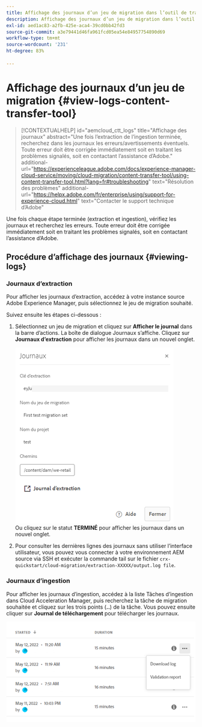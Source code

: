 ```yaml
---
title: Affichage des journaux d’un jeu de migration dans l’outil de transfert de contenu
description: Affichage des journaux d’un jeu de migration dans l’outil de transfert de contenu
exl-id: aed1ac83-a2fb-425e-aca4-39cd0bb42fd3
source-git-commit: a3e79441d46fa961fcd05ea54e84957754890d69
workflow-type: tm+mt
source-wordcount: '231'
ht-degree: 83%

---
```


# Affichage des journaux d’un jeu de migration {#view-logs-content-transfer-tool}


>[!CONTEXTUALHELP]
>id="aemcloud_ctt_logs"
>title="Affichage des journaux"
>abstract="Une fois l’extraction de l’ingestion terminée, recherchez dans les journaux les erreurs/avertissements éventuels. Toute erreur doit être corrigée immédiatement soit en traitant les problèmes signalés, soit en contactant l’assistance d’Adobe."
>additional-url="https://experienceleague.adobe.com/docs/experience-manager-cloud-service/moving/cloud-migration/content-transfer-tool/using-content-transfer-tool.html?lang=fr#troubleshooting" text="Résolution des problèmes"
>additional-url="https://helpx.adobe.com/fr/enterprise/using/support-for-experience-cloud.html" text="Contacter le support technique d’Adobe"

Une fois chaque étape terminée (extraction et ingestion), vérifiez les journaux et recherchez les erreurs.  Toute erreur doit être corrigée immédiatement soit en traitant les problèmes signalés, soit en contactant l’assistance d’Adobe.

## Procédure d’affichage des journaux {#viewing-logs}

### Journaux d’extraction

Pour afficher les journaux d’extraction, accédez à votre instance source Adobe Experience Manager, puis sélectionnez le jeu de migration souhaité.

Suivez ensuite les étapes ci-dessous :

1. Sélectionnez un jeu de migration et cliquez sur **Afficher le journal** dans la barre d’actions. La boîte de dialogue Journaux s’affiche. Cliquez sur **Journaux d’extraction** pour afficher les journaux dans un nouvel onglet.

   ![image](/help/journey-migration/content-transfer-tool/assets-ctt/cttcam25.png) \
   Ou cliquez sur le statut **TERMINÉ** pour afficher les journaux dans un nouvel onglet.

1. Pour consulter les dernières lignes des journaux sans utiliser l’interface utilisateur, vous pouvez vous connecter à votre environnement AEM source via SSH et exécuter la commande tail sur le fichier `crx-quickstart/cloud-migration/extraction-XXXXX/output.log file`.

### Journaux d’ingestion

Pour afficher les journaux d’ingestion, accédez à la liste Tâches d’ingestion dans Cloud Acceleration Manager, puis recherchez la tâche de migration souhaitée et cliquez sur les trois points (**..**) de la tâche. Vous pouvez ensuite cliquer sur **Journal de téléchargement** pour télécharger les journaux.

![image](/help/journey-migration/content-transfer-tool/assets-ctt/cttcam28.png)
